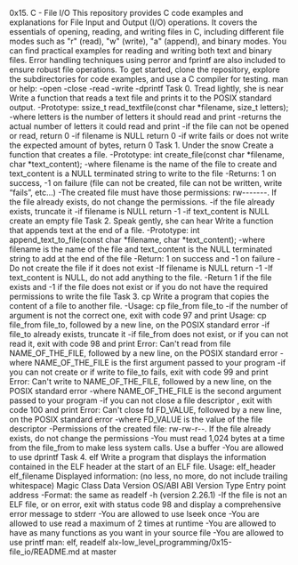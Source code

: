 0x15. C - File I/O
This repository provides C code examples and explanations for File Input and Output (I/O) operations. It covers the essentials of opening, reading, and writing files in C, including different file modes such as "r" (read), "w" (write), "a" (append), and binary modes. You can find practical examples for reading and writing both text and binary files. Error handling techniques using perror and fprintf are also included to ensure robust file operations. To get started, clone the repository, explore the subdirectories for code examples, and use a C compiler for testing.
man or help:
-open -close -read -write -dprintf
Task 0. Tread lightly, she is near
Write a function that reads a text file and prints it to the POSIX standard output.
-Prototype: ssize_t read_textfile(const char *filename, size_t letters); -where letters is the number of letters it should read and print -returns the actual number of letters it could read and print -if the file can not be opened or read, return 0 -if filename is NULL return 0 -if write fails or does not write the expected amount of bytes, return 0
Task 1. Under the snow
Create a function that creates a file.
-Prototype: int create_file(const char *filename, char *text_content); -where filename is the name of the file to create and text_content is a NULL terminated string to write to the file -Returns: 1 on success, -1 on failure (file can not be created, file can not be written, write “fails”, etc…) -The created file must have those permissions: rw-------. If the file already exists, do not change the permissions. -if the file already exists, truncate it -if filename is NULL return -1 -if text_content is NULL create an empty file
Task 2. Speak gently, she can hear
Write a function that appends text at the end of a file.
-Prototype: int append_text_to_file(const char *filename, char *text_content); -where filename is the name of the file and text_content is the NULL terminated string to add at the end of the file -Return: 1 on success and -1 on failure -Do not create the file if it does not exist -If filename is NULL return -1 -If text_content is NULL, do not add anything to the file. -Return 1 if the file exists and -1 if the file does not exist or if you do not have the required permissions to write the file
Task 3. cp
Write a program that copies the content of a file to another file.
-Usage: cp file_from file_to -if the number of argument is not the correct one, exit with code 97 and print Usage: cp file_from file_to, followed by a new line, on the POSIX standard error -if file_to already exists, truncate it -if file_from does not exist, or if you can not read it, exit with code 98 and print Error: Can't read from file NAME_OF_THE_FILE, followed by a new line, on the POSIX standard error -where NAME_OF_THE_FILE is the first argument passed to your program -if you can not create or if write to file_to fails, exit with code 99 and print Error: Can't write to NAME_OF_THE_FILE, followed by a new line, on the POSIX standard error -where NAME_OF_THE_FILE is the second argument passed to your program -if you can not close a file descriptor , exit with code 100 and print Error: Can't close fd FD_VALUE, followed by a new line, on the POSIX standard error -where FD_VALUE is the value of the file descriptor -Permissions of the created file: rw-rw-r--. If the file already exists, do not change the permissions -You must read 1,024 bytes at a time from the file_from to make less system calls. Use a buffer -You are allowed to use dprintf
Task 4. elf
Write a program that displays the information contained in the ELF header at the start of an ELF file.
Usage: elf_header elf_filename Displayed information: (no less, no more, do not include trailing whitespace) Magic Class Data Version OS/ABI ABI Version Type Entry point address -Format: the same as readelf -h (version 2.26.1) -If the file is not an ELF file, or on error, exit with status code 98 and display a comprehensive error message to stderr -You are allowed to use lseek once -You are allowed to use read a maximum of 2 times at runtime -You are allowed to have as many functions as you want in your source file -You are allowed to use printf man: elf, readelf
alx-low_level_programming/0x15-file_io/README.md at master

